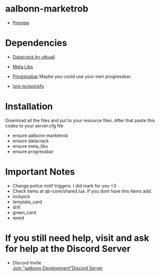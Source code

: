 # aalbonn-marketrob

 * <summary> <a href="https://www.youtube.com/watch?v=-53uNdYNbtIE">Preview</a> </summary>


# Dependencies
 
 * <a href="https://github.com/utkuali/datacrack">Datacrack by utkuali</a>
 
 * <a href="https://github.com/meta-hub/meta_libs">Meta Libs</a>
 
 * <a href="https://github.com/aalbonn/progressbar-for-qbcore">Progressbar</a> Maybe you could use your own progressbar.
 
 * <a href="https://github.com/aalbonn/lsrp-lockpickfo">lsrp-lockpickfo</a>
 
# Installation 
 Download all the files and put to your resource files. After that paste this codes to your server.cfg file
 * ensure aalbonn-marketrob
 * ensure datacrack
 * ensure meta_libs
 * ensure progressbar
 
 # Important Notes
  * Change police notif triggers. I did mark for you <3 
  * Check items at qb-core/shared.lua. If you dont have this items add.
   * lockpick
   * template_card
   * drill
   * green_card
   * weed
   
# If you still need help, visit and ask for help at the Discord Server

 * <summary>Discord Invite</summary>
    <a href="https://discord.gg/M6Wd6bHhXE">Join "aalbonn Development"Discord Server</a>

 
 
 

